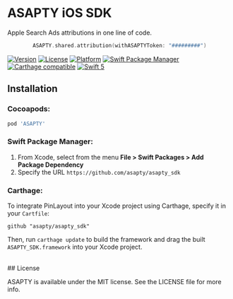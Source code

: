 # ASAPTY iOS SDK

Apple Search Ads attributions in one line of code.
```swift
        ASAPTY.shared.attribution(withASAPTYToken: "#########")
```
[![Version](https://img.shields.io/cocoapods/v/ASAPTY_SDK.svg?style=flat)](https://cocoapods.org/pods/ASAPTY_SDK)
[![License](https://img.shields.io/cocoapods/l/ASAPTY_SDK.svg?style=flat)](https://cocoapods.org/pods/ASAPTY_SDK)
[![Platform](https://img.shields.io/cocoapods/p/ASAPTY_SDK.svg?style=flat)](https://cocoapods.org/pods/ASAPTY_SDK)
[![Swift Package Manager](https://img.shields.io/badge/SwiftPM-compatible-yellowgreen.svg)](https://swift.org/package-manager)
[![Carthage compatible](https://img.shields.io/badge/Carthage-compatible-4BC51D.svg?style=flat)](https://github.com/Carthage/Carthage)
[![Swift 5](https://img.shields.io/badge/language-Swift5-orange.svg)](https://developer.apple.com/swift)

## Installation

### Cocoapods:

```ruby
pod 'ASAPTY'
```
### Swift Package Manager:

1. From Xcode, select from the menu **File > Swift Packages > Add Package Dependency**
2. Specify the URL `https://github.com/asapty/asapty_sdk`

### Carthage:

To integrate PinLayout into your Xcode project using Carthage, specify it in your `Cartfile`:

```
github "asapty/asapty_sdk"
```

Then, run `carthage update` to build the framework and drag the built `ASAPTY_SDK.framework` into your Xcode project.

<br>
## License

ASAPTY is available under the MIT license. See the LICENSE file for more info.



